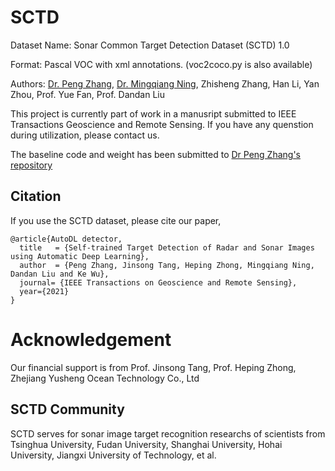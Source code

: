 # SCTD
Dataset Name: Sonar Common Target Detection Dataset (SCTD) 1.0

Format: Pascal VOC with xml annotations. (voc2coco.py is also available)

Authors: [Dr. Peng Zhang](https://github.com/automlresearch/), [Dr. Mingqiang Ning](https://github.com/freepoet), Zhisheng Zhang, Han Li, Yan Zhou, Prof. Yue Fan, Prof. Dandan Liu

This project is currently part of work in a manusript submitted to IEEE Transactions Geoscience and Remote Sensing. If you have any quenstion during utilization, please contact us.

The baseline code and weight has been submitted to [Dr Peng Zhang's repository](https://github.com/automlresearch/autodetector)

## Citation

If you use the SCTD dataset, please cite our paper,

```
@article{AutoDL detector,
  title   = {Self-trained Target Detection of Radar and Sonar Images using Automatic Deep Learning},
  author  = {Peng Zhang, Jinsong Tang, Heping Zhong, Mingqiang Ning, Dandan Liu and Ke Wu},
  journal= {IEEE Transactions on Geoscience and Remote Sensing},
  year={2021}
}
```

# Acknowledgement
Our financial support is from Prof. Jinsong Tang, Prof. Heping Zhong, Zhejiang Yusheng Ocean Technology Co., Ltd

## SCTD Community
SCTD serves for sonar image target recognition researchs of scientists from Tsinghua University, Fudan University, Shanghai University, Hohai University, Jiangxi University of Technology, et al.
